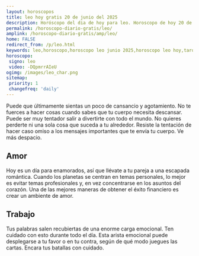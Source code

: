 ```yaml
---
layout: horoscopos
title: leo hoy gratis 20 de junio del 2025 
description: Horóscopo del dia de hoy para leo. Horoscopo de hoy 20 de junio del 2025. Las predicciones de amor, trabajo, vida personal gratis.
permalink: /horoscopo-diario-gratis/leo/
amplink: /horoscopo-diario-gratis/amp/leo/
home: FALSE
redirect_from: /p/leo.html
keywords: leo,horoscopo,horoscopo leo junio 2025,horoscopo leo hoy,tarot leo junio 2025,horoscopo leo,tarot leo hoy,horoscopo de hoy,horoscopo diario,tarot del amor,horoscopo de hoy leo,horoscopo diario del tarot, Horoscopo de hoy leo 20 de junio del 2025,horóscopo del día,signos zodiacales 2025, el horoscopo de hoy
horoscopo:
 signo: leo
 video: -DQpmrrAIeU
ogimg: /images/leo_char.png
sitemap:
 priority: 1
 changefreq: 'daily'
---
```



Puede que últimamente sientas un poco de cansancio y agotamiento. No te fuerces a hacer cosas cuando sabes que tu cuerpo necesita descansar. Puede ser muy tentador salir a divertirte con todo el mundo. No quieres perderte ni una sola cosa que suceda a tu alrededor. Resiste la tentación de hacer caso omiso a los mensajes importantes que te envía tu cuerpo. Ve más despacio.

## Amor

Hoy es un día para enamorados, así que llévate a tu pareja a una escapada romántica. Cuando los planetas se centran en temas personales, lo mejor es evitar temas profesionales y, en vez concentrarse en los asuntos del corazón. Una de las mejores maneras de obtener el éxito financiero es crear un ambiente de amor.

## Trabajo

Tus palabras salen recubiertas de una enorme carga emocional. Ten cuidado con esto durante todo el día. Esta arista emocional puede desplegarse a tu favor o en tu contra, según de qué modo juegues las cartas. Encara tus batallas con cuidado.